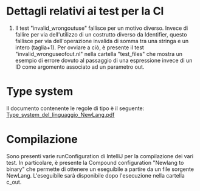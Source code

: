 # Dettagli relativi ai test per la CI
1) Il test "invalid_wrongoutuse" fallisce per un motivo diverso. Invece di fallire per via dell'utilizzo di un costrutto diverso da Identifier, questo fallisce per via dell'operazione invalida di somma tra una stringa e un intero (taglia+1). Per ovviare a ciò, è presente il test "invalid_wronguseofout.nl" nella cartella "test_files" che mostra un esempio di errore dovuto al passaggio di una espressione invece di un ID come argomento associato ad un parametro out.

# Type system
Il documento contenente le regole di tipo è il seguente: [Type_system_del_linguaggio_NewLang.pdf](Type_system_del_linguaggio_NewLang.pdf)[]()

# Compilazione
Sono presenti varie runConfiguration di IntelliJ per la compilazione dei vari test.
In particolare, è presente la Compound configuration "Newlang to binary" che permette di ottenere un eseguibile a partire
da un file sorgente NewLang. L'eseguibile sarà disponibile dopo l'esecuzione nella cartella c_out.
